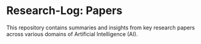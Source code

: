 
# Research-Log: Papers

This repository contains summaries and insights from key research papers across various domains of Artificial Intelligence (AI).
